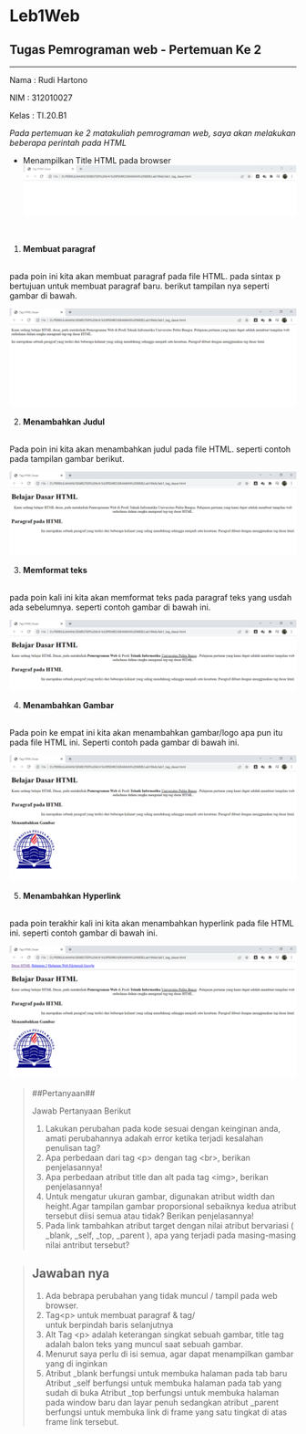 # Leb1Web
## Tugas Pemrograman web - Pertemuan Ke 2

<hr>

Nama    : Rudi Hartono

NIM     : 312010027

Kelas   : TI.20.B1


*Pada pertemuan ke 2 matakuliah pemrograman web, saya akan melakukan beberapa perintah pada HTML*
 
- Menampilkan Title HTML pada browser <br>
![Gambar Title pada HTML](pictures/titlehtml.PNG)

<br>

1. **Membuat paragraf**
<br>
pada poin ini kita akan membuat paragraf pada file HTML.
pada sintax p bertujuan untuk membuat paragraf baru. berikut tampilan nya seperti gambar di bawah.

![Membuat paragraf baru](pictures/paragraf1.PNG)

2. **Menambahkan Judul**
<br>
Pada poin ini kita akan menambahkan judul pada file HTML.
seperti contoh pada tampilan gambar berikut.

![menambahkan judul](pictures/judul.PNG)

3. **Memformat teks**
<br>
pada poin kali ini kita akan memformat teks pada paragraf teks yang usdah ada sebelumnya. seperti contoh gambar di bawah ini.

![menambahkan format teks](pictures/format.PNG)

4. **Menambahkan Gambar**
<br>
Pada poin ke empat ini kita akan menambahkan gambar/logo apa pun itu pada file HTML ini. Seperti contoh pada gambar di bawah ini.

![menambahkan gambar](pictures/logokampus.PNG)

5. **Menambahkan Hyperlink**
<br>
pada poin terakhir kali ini kita akan menambahkan hyperlink pada file HTML ini. seperti contoh gambar di bawah ini.

![menambahkan hyperlink](pictures/hyperlink.PNG)


> ##Pertanyaan##
>
> Jawab Pertanyaan Berikut
>
> 1. Lakukan perubahan pada kode sesuai dengan keinginan anda, amati perubahannya adakah 
error ketika terjadi kesalahan penulisan tag?
> 2. Apa perbedaan dari tag \<p> dengan tag \<br>, berikan penjelasannya!
> 3. Apa perbedaan atribut title dan alt pada tag \<img>, berikan penjelasannya!
> 4. Untuk mengatur ukuran gambar, digunakan atribut width dan height.Agar tampilan gambar 
proporsional sebaiknya kedua atribut tersebut diisi semua atau tidak? Berikan penjelasannya!
> 5. Pada link tambahkan atribut target dengan nilai atribut bervariasi ( _blank, _self, _top, _parent ), apa yang terjadi pada masing-masing nilai antribut tersebut?

> ## Jawaban nya
> 1. Ada bebrapa perubahan yang tidak muncul / tampil pada web browser.
> 2. Tag\<p> untuk membuat paragraf & tag/<br> untuk berpindah baris selanjutnya
> 3. Alt Tag \<p> adalah keterangan singkat sebuah gambar, title tag adalah balon teks yang muncul saat sebuah gambar.
> 4. Menurut saya perlu di isi semua, agar dapat menampilkan gambar yang di inginkan
> 5.    Atribut _blank berfungsi untuk membuka halaman pada tab baru
        Atribut _self berfungsi untuk membuka halaman pada tab yang sudah di buka
        Atribut _top berfungsi untuk membuka halaman pada window baru dan layar penuh
        sedangkan atribut _parent berfungsi untuk membuka link di frame yang satu tingkat di atas frame link tersebut.
